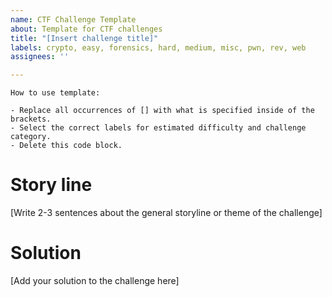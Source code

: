 ```yaml
---
name: CTF Challenge Template
about: Template for CTF challenges
title: "[Insert challenge title]"
labels: crypto, easy, forensics, hard, medium, misc, pwn, rev, web
assignees: ''

---
```


```
How to use template:

- Replace all occurrences of [] with what is specified inside of the brackets.
- Select the correct labels for estimated difficulty and challenge category.
- Delete this code block.
```

# Story line

[Write 2-3 sentences about the general storyline or theme of the challenge]

# Solution

[Add your solution to the challenge here]
